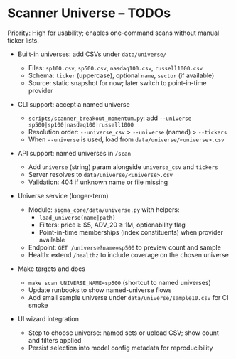 # Scanner Universe – TODOs

Priority: High for usability; enables one-command scans without manual ticker lists.

- Built-in universes: add CSVs under `data/universe/`
  - Files: `sp100.csv`, `sp500.csv`, `nasdaq100.csv`, `russell1000.csv`
  - Schema: `ticker` (uppercase), optional `name`, `sector` (if available)
  - Source: static snapshot for now; later switch to point-in-time provider

- CLI support: accept a named universe
  - `scripts/scanner_breakout_momentum.py`: add `--universe sp500|sp100|nasdaq100|russell1000`
  - Resolution order: `--universe_csv` > `--universe` (named) > `--tickers`
  - When `--universe` is used, load from `data/universe/<universe>.csv`

- API support: named universes in `/scan`
  - Add `universe` (string) param alongside `universe_csv` and `tickers`
  - Server resolves to `data/universe/<universe>.csv`
  - Validation: 404 if unknown name or file missing

- Universe service (longer-term)
  - Module: `sigma_core/data/universe.py` with helpers:
    - `load_universe(name|path)`
    - Filters: price ≥ $5, ADV_20 ≥ 1M, optionability flag
    - Point-in-time memberships (index constituents) when provider available
  - Endpoint: `GET /universe?name=sp500` to preview count and sample
  - Health: extend `/healthz` to include coverage on the chosen universe

- Make targets and docs
  - `make scan UNIVERSE_NAME=sp500` (shortcut to named universes)
  - Update runbooks to show named-universe flows
  - Add small sample universe under `data/universe/sample10.csv` for CI smoke

- UI wizard integration
  - Step to choose universe: named sets or upload CSV; show count and filters applied
  - Persist selection into model config metadata for reproducibility

